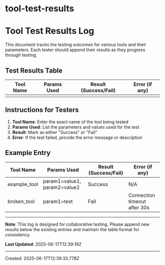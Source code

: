 # tool-test-results

# Tool Test Results Log

This document tracks the testing outcomes for various tools and their parameters. Each tester should append their results as they progress through testing.

## Test Results Table

| Tool Name | Params Used | Result (Success/Fail) | Error (if any) |
|-----------|-------------|----------------------|----------------|
| | | | |

## Instructions for Testers

1. **Tool Name**: Enter the exact name of the tool being tested
2. **Params Used**: List the parameters and values used for the test
3. **Result**: Mark as either "Success" or "Fail"
4. **Error**: If the test failed, provide the error message or description

## Example Entry

| Tool Name | Params Used | Result (Success/Fail) | Error (if any) |
|-----------|-------------|----------------------|----------------|
| example_tool | param1=value1, param2=value2 | Success | N/A |
| broken_tool | param1=test | Fail | Connection timeout after 30s |

---

**Note**: This log is designed for collaborative testing. Please append new results below the existing entries and maintain the table format for consistency.

**Last Updated**: 2025-06-17T12:39:19Z

---
Created: 2025-06-17T12:39:33.778Z
